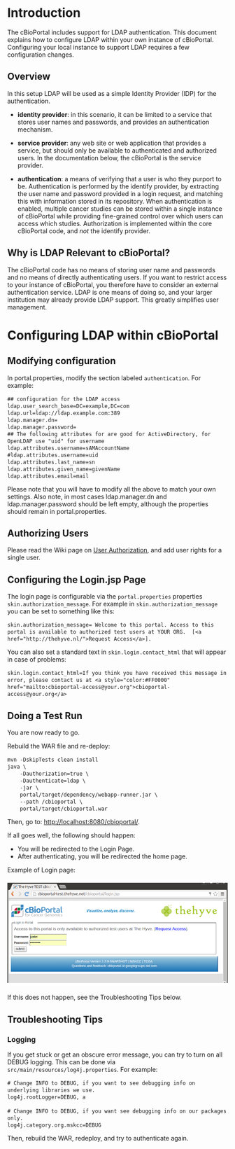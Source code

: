 # Introduction

The cBioPortal includes support for LDAP authentication. This document explains how to configure LDAP within your own instance of cBioPortal.
Configuring your local instance to support LDAP requires a few configuration changes.

## Overview

In this setup LDAP will be used as a simple Identity Provider (IDP) for the authentication.

* **identity provider**:  in this scenario, it can be limited to a service that stores user names and passwords, and provides an authentication mechanism. 

* **service provider**:  any web site or web application that provides a service, but should only be available to authenticated and authorized users.  In the documentation below, the cBioPortal is the service provider.

* **authentication**:  a means of verifying that a user is who they purport to be.  Authentication is performed by the identify provider, by extracting the user name and password provided in a login request, and matching this with information stored in its repository. When authentication is enabled, multiple cancer studies can be stored within a single instance of cBioPortal while providing fine-grained control over which users can access which studies.  Authorization is implemented within the core cBioPortal code, and *not* the identify provider.

## Why is LDAP Relevant to cBioPortal?

The cBioPortal code has no means of storing user name and passwords and no means of directly authenticating users.  If you want to restrict access to your instance of cBioPortal, you therefore have to consider an external authentication service. LDAP is one means of doing so, and your larger institution may already provide LDAP support. This greatly simplifies user management.


# Configuring LDAP within cBioPortal


## Modifying configuration

In portal.properties, modify the section labeled `authentication`.  For
example:

    ## configuration for the LDAP access
    ldap.user_search_base=DC=example,DC=com
    ldap.url=ldap://ldap.example.com:389
    ldap.manager.dn=
    ldap.manager.password=
    ## The following attributes for are good for ActiveDirectory, for OpenLDAP use "uid" for username
    ldap.attributes.username=sAMAccountName
    #ldap.attributes.username=uid
    ldap.attributes.last_name=sn
    ldap.attributes.given_name=givenName
    ldap.attributes.email=mail    

Please note that you will have to modify all the above to match your own settings. Also note, in most cases ldap.manager.dn and ldap.manager.password should be left empty, although the properties should remain in portal.properties. 

## Authorizing Users

Please read the Wiki page on [User Authorization](User-Authorization.md), and add user rights for a single user.


## Configuring the Login.jsp Page

The login page is configurable via the `portal.properties` properties `skin.authorization_message`. 
For example in `skin.authorization_message` you can be set to something like this:

```
skin.authorization_message= Welcome to this portal. Access to this portal is available to authorized test users at YOUR ORG.  [<a href="http://thehyve.nl/">Request Access</a>].
```

You can also set a standard text in `skin.login.contact_html` that will appear in case of problems: 

```
skin.login.contact_html=If you think you have received this message in error, please contact us at <a style="color:#FF0000" href="mailto:cbioportal-access@your.org">cbioportal-access@your.org</a>
```


## Doing a Test Run

You are now ready to go.

Rebuild the WAR file and re-deploy:

```
mvn -DskipTests clean install
java \
    -Dauthorization=true \
    -Dauthenticate=ldap \
    -jar \
    portal/target/dependency/webapp-runner.jar \
    --path /cbioportal \
    portal/target/cbioportal.war
```

Then, go to:  [http://localhost:8080/cbioportal/](http://localhost:8080/cbioportal/).

If all goes well, the following should happen:

* You will be redirected to the Login Page.
* After authenticating, you will be redirected the home page.

Example of Login page:

![Login page example](images/previews/login_page_example.png)

If this does not happen, see the Troubleshooting Tips  below.


## Troubleshooting Tips 

### Logging

If you get stuck or get an obscure error message, you can try to turn on all DEBUG logging.  This can be done via `src/main/resources/log4j.properties`.  For example:

    # Change INFO to DEBUG, if you want to see debugging info on underlying libraries we use.
    log4j.rootLogger=DEBUG, a
    
    # Change INFO to DEBUG, if you want see debugging info on our packages only.
    log4j.category.org.mskcc=DEBUG

Then, rebuild the WAR, redeploy, and try to authenticate again.  
